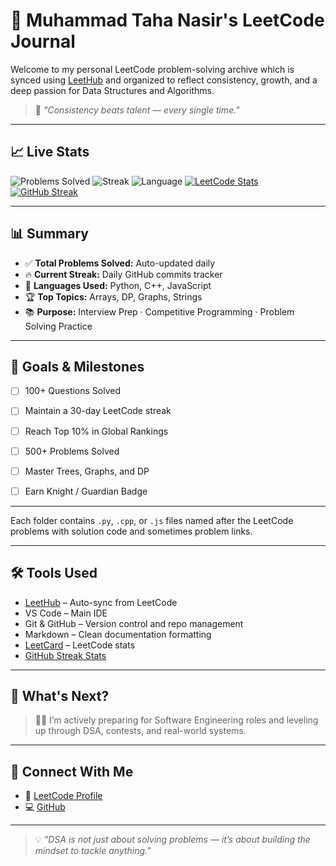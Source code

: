 # 🧠 Muhammad Taha Nasir's LeetCode Journal

Welcome to my personal LeetCode problem-solving archive which is synced using [LeetHub](https://github.com/QasimWani/LeetHub) and organized to reflect consistency, growth, and a deep passion for Data Structures and Algorithms.

> 🚀 *"Consistency beats talent — every single time."*

---

## 📈 Live Stats
![Problems Solved](https://img.shields.io/badge/Solved-50%2B-success?style=for-the-badge&logo=leetcode)
![Streak](https://img.shields.io/badge/Streak-4+_Days-orange?style=for-the-badge)
![Language](https://img.shields.io/badge/Languages-Python%2C%20C%2B%2B%2C%20JS-blue?style=for-the-badge&logo=code)
[![LeetCode Stats](https://leetcard.jacoblin.cool/muhamamadtahanasir?theme=dark&font=Fira+Code&ext=contest)](https://leetcode.com/u/muhamamadtahanasir/)
[![GitHub Streak](https://streak-stats.demolab.com/?user=MuhammadTahaNasir&theme=tokyonight)](https://git.io/streak-stats)


---

## 📊 Summary

- ✅ **Total Problems Solved:** Auto-updated daily
- 🔥 **Current Streak:** Daily GitHub commits tracker
- 🧠 **Languages Used:** Python, C++, JavaScript
- 🏆 **Top Topics:** Arrays, DP, Graphs, Strings
- 📚 **Purpose:** Interview Prep · Competitive Programming · Problem Solving Practice

---

## 🎯 Goals & Milestones

- [ ] 100+ Questions Solved
- [ ] Maintain a 30-day LeetCode streak
- [ ] Reach Top 10% in Global Rankings
- [ ] 500+ Problems Solved
- [ ] Master Trees, Graphs, and DP
- [ ] Earn Knight / Guardian Badge


---

Each folder contains `.py`, `.cpp`, or `.js` files named after the LeetCode problems with solution code and sometimes problem links.

---

## 🛠️ Tools Used

- [LeetHub](https://github.com/QasimWani/LeetHub) – Auto-sync from LeetCode
- VS Code – Main IDE
- Git & GitHub – Version control and repo management
- Markdown – Clean documentation formatting
- [LeetCard](https://github.com/JacobLinCool/LeetCard) – LeetCode stats
- [GitHub Streak Stats](https://github.com/DenverCoder1/github-readme-streak-stats)

---

## 🚧 What's Next?

> 👨‍💻 I’m actively preparing for Software Engineering roles and leveling up through DSA, contests, and real-world systems.

---

## 🔗 Connect With Me

- 🧠 [LeetCode Profile](https://leetcode.com/u/muhamamadtahanasir/)
- 💻 [GitHub](https://github.com/MuhammadTahaNasir)

---

> 💡 *“DSA is not just about solving problems — it’s about building the mindset to tackle anything.”*
